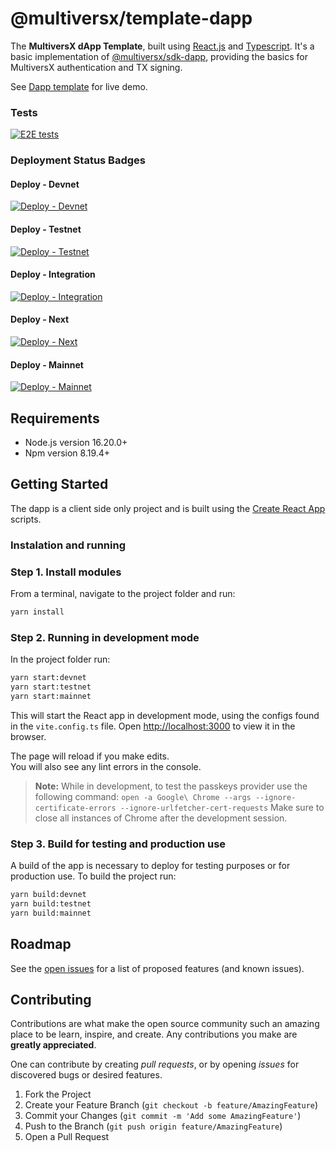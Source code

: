 # @multiversx/template-dapp

The **MultiversX dApp Template**, built using [React.js](https://reactjs.org/) and [Typescript](https://www.typescriptlang.org/).
It's a basic implementation of [@multiversx/sdk-dapp](https://www.npmjs.com/package/@multiversx/sdk-dapp), providing the basics for MultiversX authentication and TX signing.

See [Dapp template](https://template-dapp.multiversx.com/) for live demo.

### Tests
[![E2E tests](https://github.com/multiversx/mx-template-dapp/actions/workflows/playwright.yml/badge.svg)](https://github.com/multiversx/mx-template-dapp/actions/workflows/playwright.yml)

### Deployment Status Badges

#### Deploy - Devnet
[![Deploy - Devnet](https://github.com/multiversx/mx-template-dapp/actions/workflows/deploy-devnet.yml/badge.svg)](https://github.com/multiversx/mx-template-dapp/actions/workflows/deploy-devnet.yml)

#### Deploy - Testnet
[![Deploy - Testnet](https://github.com/multiversx/mx-template-dapp/actions/workflows/deploy-testnet.yml/badge.svg)](https://github.com/multiversx/mx-template-dapp/actions/workflows/deploy-testnet.yml)

#### Deploy - Integration
[![Deploy - Integration](https://github.com/multiversx/mx-template-dapp/actions/workflows/deploy-integration.yml/badge.svg)](https://github.com/multiversx/mx-template-dapp/actions/workflows/deploy-integration.yml)

#### Deploy - Next
[![Deploy - Next](https://github.com/multiversx/mx-template-dapp/actions/workflows/deploy-next.yml/badge.svg)](https://github.com/multiversx/mx-template-dapp/actions/workflows/deploy-next.yml)

#### Deploy - Mainnet
[![Deploy - Mainnet](https://github.com/multiversx/mx-template-dapp/actions/workflows/deploy-mainnet.yml/badge.svg)](https://github.com/multiversx/mx-template-dapp/actions/workflows/deploy-mainnet.yml)


## Requirements

- Node.js version 16.20.0+
- Npm version 8.19.4+

## Getting Started

The dapp is a client side only project and is built using the [Create React App](https://create-react-app.dev) scripts.

### Instalation and running

### Step 1. Install modules

From a terminal, navigate to the project folder and run:

```bash
yarn install
```

### Step 2. Running in development mode

In the project folder run:

```bash
yarn start:devnet
yarn start:testnet
yarn start:mainnet
```

This will start the React app in development mode, using the configs found in the `vite.config.ts` file.
Open [http://localhost:3000](http://localhost:3000) to view it in the browser.

The page will reload if you make edits.\
You will also see any lint errors in the console.

> **Note:** 
While in development, to test the passkeys provider use the following command:
`open -a Google\ Chrome --args --ignore-certificate-errors --ignore-urlfetcher-cert-requests`
Make sure to close all instances of Chrome after the development session.

### Step 3. Build for testing and production use

A build of the app is necessary to deploy for testing purposes or for production use.
To build the project run:

```bash
yarn build:devnet
yarn build:testnet
yarn build:mainnet
```

## Roadmap

See the [open issues](https://github.com/multiversx/mx-template-dapp/issues) for a list of proposed features (and known issues).

## Contributing

Contributions are what make the open source community such an amazing place to be learn, inspire, and create. Any contributions you make are **greatly appreciated**.

One can contribute by creating _pull requests_, or by opening _issues_ for discovered bugs or desired features.

1. Fork the Project
2. Create your Feature Branch (`git checkout -b feature/AmazingFeature`)
3. Commit your Changes (`git commit -m 'Add some AmazingFeature'`)
4. Push to the Branch (`git push origin feature/AmazingFeature`)
5. Open a Pull Request

